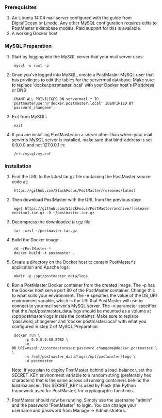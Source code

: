 ### Prerequisites
1. An Ubuntu 14.04 mail server configured with the guide from [DigitalOcean](https://www.digitalocean.com/community/tutorials/how-to-configure-a-mail-server-using-postfix-dovecot-mysql-and-spamassassin) or [Linode](https://www.linode.com/docs/email/postfix/email-with-postfix-dovecot-and-mysql).
Any other MySQL configuration requires edits to PostMaster's database models. Paid support for this is available.
2. A working Docker host

### MySQL Preparation

1. Start by logging into the MySQL server that your mail server uses:

        mysql -u root -p

2. Once you've logged into MySQL, create a PostMaster MySQL user that has privileges to edit the tables for the servermail database.
Make sure to replace 'docker.postmaster.local' with your Docker host's IP address or DNS:

        GRANT ALL PRIVILEGES ON servermail.* TO 'postmasteruser'@'docker.postmaster.local' IDENTIFIED BY 'password_changeme';

3. Exit from MySQL:

        exit

4. If you are installing PostMaster on a server other than where your mail server's MySQL server is installed, make sure that
bind-address is set 0.0.0.0 and not 127.0.0.1 in:

        /etc/mysql/my.cnf

### Installation

1. Find the URL to the latest tar.gz file containing the PostMaster source code at:

        https://github.com/StackFocus/PostMaster/releases/latest

2. Then download PostMaster with the URL from the previous step:

        wget https://github.com/StackFocus/PostMaster/archive/[release version].tar.gz -O ~/postmaster.tar.gz

3. Decompress the downloaded tar.gz file:

        tar -xzvf ~/postmaster.tar.gz

4. Build the Docker image:

        cd ~/PostMaster-*
        docker build -t postmaster .

5. Create a directory on the Docker host to contain PostMaster's application and Apache logs:

        mkdir -p /opt/postmaster_data/logs

6. Run a PostMaster Docker container from the created image.
The -p has the Docker host serve port 80 of the PostMaster container. Change this to what suits your environment.
The -e specifies the value of the DB_URI environment variable, which is the URI that PostMaster will use to connect to your mail server's MySQL server.
The -v parameter specifies that the /opt/postmaster_data/logs should be mounted as a volume at /opt/postmaster/logs inside the container.
Make sure to replace 'password_changeme' and 'docker.postmaster.local' with what you configured in step 2 of MySQL Preparation:

        docker run \
             -p 0.0.0.0:80:8082 \
             -e DB_URI=mysql://postmasteruser:password_changeme@docker.postmaster.local:3306/servermail \
             -v /opt/postmaster_data/logs:/opt/postmaster/logs \
             -d postmaster

    Note: If you plan to deploy PostMaster behind a load-balancer, set the SECRET_KEY environment variable to a
    random string (preferably hex characters) that is the same across all running containers behind the load-balancer.
    This SECRET_KEY is used by Flask (the Python framework used for PostMaster) for cryptographic functions.

7. PostMaster should now be running. Simply use the username "admin" and the password "PostMaster" to login.
You can change your username and password from Manage -> Administrators.
